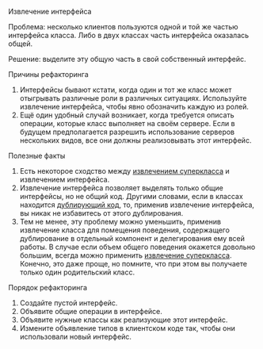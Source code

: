 Извлечение интерфейса

Проблема: несколько клиентов пользуются одной и той же частью интерфейса класса. Либо в двух классах часть интерфейса оказалась общей.

Решение: выделите эту общую часть в свой собственный интерфейс.

Причины рефакторинга

1. Интерфейсы бывают кстати, когда один и тот же класс может отыгрывать различные роли в различных ситуациях. Используйте извлечение интерфейса, чтобы явно обозначить каждую из ролей.
2. Ещё один удобный случай возникает, когда требуется описать операции, которые класс выполняет на своём сервере. Если в будущем предполагается разрешить использование серверов нескольких видов, все они должны реализовывать этот интерфейс.

Полезные факты

1. Есть некоторое сходство между <a href="https://github.com/helenasilkina/refactoring/blob/master/Extract%20Superclass%20(Извлечение%20суперкласса).md">извлечением суперкласса</a> и извлечением интерфейса.
2. Извлечение интерфейса позволяет выделять только общие интерфейсы, но не общий код. Другими словами, если в классах находится <a href="https://github.com/helenasilkina/refactoring/blob/master/Dublicated%20Code.md">дублирующий код</a>, то, применив извлечение интерфейса, вы никак не избавитесь от этого дублирования.
3. Тем не менее, эту проблему можно уменьшить, применив извлечение класса для помещения поведения, содержащего дублирование в отдельный компонент и делегирования ему всей работы. В случае если объем общего поведения окажется довольно большим, всегда можно применить <a href="https://github.com/helenasilkina/refactoring/blob/master/Extract%20Superclass%20(Извлечение%20суперкласса).md">извлечение суперкласса</a>. Конечно, это даже проще, но помните, что при этом вы получаете только один родительский класс.

Порядок рефакторинга

1. Создайте пустой интерфейс.
2. Объявите общие операции в интерфейсе.
3. Объявите нужные классы как реализующие этот интерфейс.
4. Измените объявление типов в клиентском коде так, чтобы они использовали новый интерфейс.
